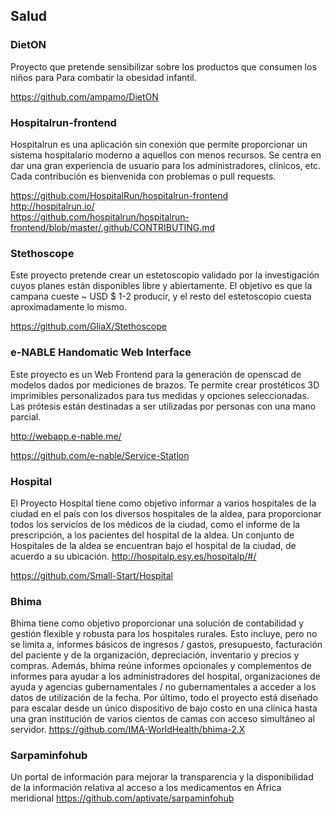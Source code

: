 ## Salud

### DietON 
Proyecto que pretende sensibilizar sobre los productos que consumen los niños para
Para combatir la obesidad infantil.

https://github.com/ampamo/DietON

### Hospitalrun-frontend

Hospitalrun es una aplicación sin conexión que permite proporcionar un sistema hospitalario moderno a aquellos con menos recursos.
Se centra en dar una gran experiencia de usuario para los administradores, clínicos, etc. Cada contribución es bienvenida con problemas o pull requests.

https://github.com/HospitalRun/hospitalrun-frontend   
http://hospitalrun.io/   
https://github.com/hospitalrun/hospitalrun-frontend/blob/master/.github/CONTRIBUTING.md    

### Stethoscope

Este proyecto pretende crear un estetoscopio validado por la investigación cuyos planes están disponibles libre y abiertamente. El objetivo es que la campana cueste ~ USD $ 1-2 producir, y el resto del estetoscopio cuesta aproximadamente lo mismo.

https://github.com/GliaX/Stethoscope


### e-NABLE Handomatic Web Interface

Este proyecto es un Web Frontend para la generación de openscad de modelos dados por mediciones de brazos. Te permite crear prostéticos 3D imprimibles personalizados para tus medidas y opciones seleccionadas. Las prótesis están destinadas a ser utilizadas por personas con una mano parcial.

http://webapp.e-nable.me/

https://github.com/e-nable/Service-Station

### Hospital

El Proyecto Hospital tiene como objetivo informar a varios hospitales de la ciudad en el país con los diversos hospitales de la aldea, para proporcionar todos los servicios de los médicos de la ciudad, como el informe de la prescripción, a los pacientes del hospital de la aldea. Un conjunto de Hospitales de la aldea se encuentran bajo el hospital de la ciudad, de acuerdo a su ubicación.
http://hospitalp.esy.es/hospitalp/#/

https://github.com/Small-Start/Hospital

### Bhima

Bhima tiene como objetivo proporcionar una solución de contabilidad y gestión flexible y robusta para los hospitales rurales. Esto incluye, pero no se limita a, informes básicos de ingresos / gastos, presupuesto, facturación del paciente y de la organización, depreciación, inventario y precios y compras.
Además, bhima reúne informes opcionales y complementos de informes para ayudar a los administradores del hospital, organizaciones de ayuda y agencias gubernamentales / no gubernamentales a acceder a los datos de utilización de la fecha.
Por último, todo el proyecto está diseñado para escalar desde un único dispositivo de bajo costo en una clínica hasta una gran institución de varios cientos de camas con acceso simultáneo al servidor.
https://github.com/IMA-WorldHealth/bhima-2.X

### Sarpaminfohub

Un portal de información para mejorar la transparencia y la disponibilidad de la información relativa al acceso a los medicamentos en África meridional
https://github.com/aptivate/sarpaminfohub
